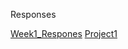 Responses

[Week1_Respones](https://c-hibbert.github.io/DATA_310_Notes/)
[Project1](https://c-hibbert.github.io/DATA_310_Notes/Project1)
